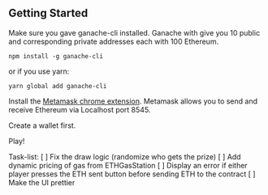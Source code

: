 ## Getting Started

Make sure you gave ganache-cli installed. Ganache with give you 10 public and corresponding private addresses each with 100 Ethereum.

`npm install -g ganache-cli`

or if you use yarn:

`yarn global add ganache-cli`

Install the [Metamask chrome extension](https://metamask.io/). Metamask allows you to send and receive Ethereum via Localhost port 8545.

Create a wallet first.

Play!

Task-list:
[ ] Fix the draw logic (randomize who gets the prize)
[ ] Add dynamic pricing of gas from ETHGasStation
[ ] Display an error if either player presses the ETH sent button before sending ETH to the contract
[ ] Make the UI prettier
